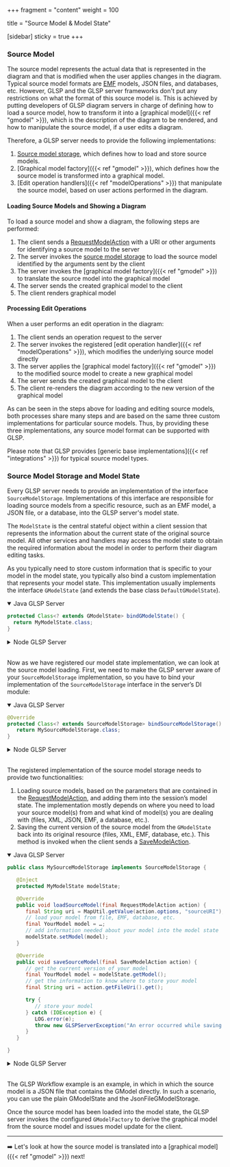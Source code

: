 +++
fragment = "content"
weight = 100

title = "Source Model & Model State"

[sidebar]
  sticky = true
+++

### Source Model

The source model represents the actual data that is represented in the diagram and that is modified when the user applies changes in the diagram.
Typical source model formats are [EMF](https://www.eclipse.org/modeling/emf) models, JSON files, and databases, etc.
However, GLSP and the GLSP server frameworks don't put any restrictions on what the format of this source model is.
This is achieved by putting developers of GLSP diagram servers in charge of defining how to load a source model, how to transform it into a [graphical model]({{< ref "gmodel" >}}), which is the description of the diagram to be rendered, and how to manipulate the source model, if a user edits a diagram.

Therefore, a GLSP server needs to provide the following implementations:

1. [Source model storage](#source-model-storage-and-model-state-and), which defines how to load and store source models.
2. [Graphical model factory]({{< ref "gmodel" >}}), which defines how the source model is transformed into a graphical model.
3. [Edit operation handlers]({{< ref "modelOperations" >}}) that manipulate the source model, based on user actions performed in the diagram.

#### Loading Source Models and Showing a Diagram

To load a source model and show a diagram, the following steps are performed:

1. The client sends a [RequestModelAction](/documentation/protocol/#241-requestmodelaction) with a URI or other arguments for identifying a source model to the server
2. The server invokes the [source model storage](#source-model-storage-and-model-state-and) to load the source model identified by the arguments sent by the client
3. The server invokes the [graphical model factory]({{< ref "gmodel" >}}) to translate the source model into the graphical model
4. The server sends the created graphical model to the client
5. The client renders graphical model

#### Processing Edit Operations

When a user performs an edit operation in the diagram:

1. The client sends an operation request to the server
2. The server invokes the registered [edit operation handler]({{< ref "modelOperations" >}}), which modifies the underlying source model directly
3. The server applies the [graphical model factory]({{< ref "gmodel" >}}) to the modified source model to create a new graphical model
4. The server sends the created graphical model to the client
5. The client re-renders the diagram according to the new version of the graphical model

As can be seen in the steps above for loading and editing source models, both processes share many steps and are based on the same three custom implementations for particular source models.
Thus, by providing these three implementations, any source model format can be supported with GLSP.

Please note that GLSP provides [generic base implementations]({{< ref "integrations" >}}) for typical source model types.

### Source Model Storage and Model State

Every GLSP server needs to provide an implementation of the interface `SourceModelStorage`.
Implementations of this interface are responsible for loading source models from a specific resource, such as an EMF model, a JSON file, or a database, into the GLSP server's model state.

The `ModelState` is the central stateful object within a client session that represents the information about the current state of the original source model.
All other services and handlers may access the model state to obtain the required information about the model in order to perform their diagram editing tasks.

As you typically need to store custom information that is specific to your model in the model state, you typically also bind a custom implementation that represents your model state.
This implementation usually implements the interface `GModelState` (and extends the base class `DefaultGModelState`).

<details open><summary>Java GLSP Server</summary>

```java
protected Class<? extends GModelState> bindGModelState() {
  return MyModelState.class;
}
```

</details>

<details><summary>Node GLSP Server</summary>

```ts
protected override bindModelState(): BindingTarget<ModelState> {
   return MyModelState;
}
```

</details>
</br>

Now as we have registered our model state implementation, we can look at the source model loading.
First, we need to make the GLSP server aware of your `SourceModelStorage` implementation, so you have to bind your implementation of the `SourceModelStorage` interface in the server’s DI module:

<details open><summary>Java GLSP Server</summary>

```java
@Override
protected Class<? extends SourceModelStorage> bindSourceModelStorage() {
   return MySourceModelStorage.class;
}
```

</details>

<details><summary>Node GLSP Server</summary>

```ts
protected bindSourceModelStorage(): BindingTarget<SourceModelStorage> {
   return MySourceModelStorage;
}
```

</details>
</br>

The registered implementation of the source model storage needs to provide two functionalities:

1. Loading source models, based on the parameters that are contained in the [RequestModelAction](/documentation/protocol/#241-requestmodelaction), and adding them into the session’s model state.
   The implementation mostly depends on where you need to load your source model(s) from and what kind of model(s) you are dealing with (files, XML, JSON, EMF, a database, etc.).
2. Saving the current version of the source model from the `GModelState` back into its original resource (files, XML, EMF, database, etc.). This method is invoked when the client sends a [SaveModelAction](/documentation/protocol/#251-savemodelaction).

<details open><summary>Java GLSP Server</summary>

```java
public class MySourceModelStorage implements SourceModelStorage {

   @Inject
   protected MyModelState modelState;

   @Override
   public void loadSourceModel(final RequestModelAction action) {
      final String uri = MapUtil.getValue(action.options, "sourceURI");
      // load your model from file, EMF, database, etc.
      final YourModel model = …;
      // add information needed about your model into the model state
      modelState.setModel(model);
   }

   @Override
   public void saveSourceModel(final SaveModelAction action) {
      // get the current version of your model
      final YourModel model = modelState.getModel();
      // get the information to know where to store your model
      final String uri = action.getFileUri().get();

      try {
         // store your model
      } catch (IOException e) {
         LOG.error(e);
         throw new GLSPServerException("An error occurred while saving the model.", e);
      }
   }

}
```

</details>

<details opn><summary>Node GLSP Server</summary>

```ts
@injectable()
export class MySourceModelStorage implements SourceModelStorage {

    @inject(MyModelState)
    protected modelState: MyModelState;

    loadSourceModel(action: RequestModelAction): MaybePromise<void> {
      const uri = action.options!["sourceURI"];
      // load your model from file, EMF, database, etc.
      const model = …;
      // add information needed about your model into the model state
      this.modelState.model=model;
    }

   saveSourceModel(action: SaveModelAction): MaybePromise<void> {
      // get the current version of your model
      const model = this.modelState.model;
      // get the information to know where to store your model
      const uri = this.modelState.sourceUri;

      try {
         // store your model
      } catch (error) {
         throw new GLSPServerError(`Could not load model from file: ${this.modelState.sourceUri}`, error);
      }
   }
}
```

</details>
</br>

The GLSP Workflow example is an example, in which in which the source model is a JSON file that contains the GModel directly.
In such a scenario, you can use the plain GModelState and the JsonFileGModelStorage.

Once the source model has been loaded into the model state, the GLSP server invokes the configured `GModelFactory` to derive the graphical model from the source model and issues model update for the client.

---

➡️ Let's look at how the source model is translated into a [graphical model]({{< ref "gmodel" >}}) next!
